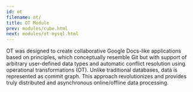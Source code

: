 ```yaml
---
id: ot
filename: ot/
title: OT Module
prev: modules/cube.html
next: modules/ot-mysql.html
---
```

OT was designed to create collaborative Google Docs-like applications based on principles, which conceptually resemble Git but with support of arbitrary user-defined data types and automatic conflict resolution using operational transformations (OT). Unlike traditional databases, data is represented as commit graph. This approach revolutionizes and provides truly distributed and asynchronous online/offline data processing.